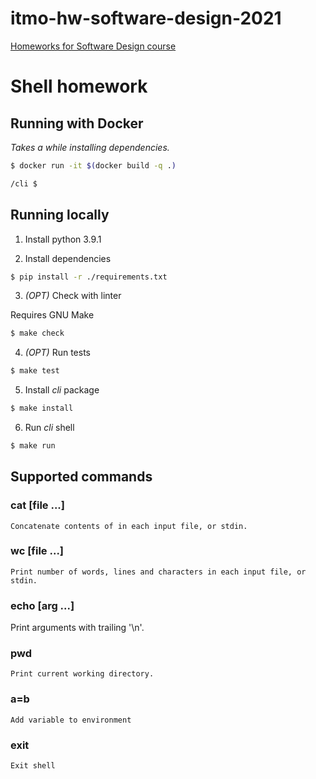 # itmo-hw-software-design-2021

[Homeworks for Software Design course](http://hwproj.me/courses/62)

# Shell homework

## Running with Docker 

_Takes a while installing dependencies._

```sh
$ docker run -it $(docker build -q .)

/cli $
```

## Running locally
1. Install python 3.9.1

2. Install dependencies

```sh
$ pip install -r ./requirements.txt
```

3. _(OPT)_ Check with linter

Requires GNU Make

```sh
$ make check
```

4. _(OPT)_ Run tests

```sh
$ make test
```

5. Install *cli* package

```sh
$ make install
```

6. Run *cli* shell

```sh
$ make run
```


## Supported commands

### cat [file ...]

    Concatenate contents of in each input file, or stdin.

### wc [file ...]

    Print number of words, lines and characters in each input file, or stdin.
    
### echo [arg ...]

   Print arguments with trailing '\n'. 
   
### pwd
    
    Print current working directory.

### a=b
    
    Add variable to environment
    
### exit

    Exit shell
